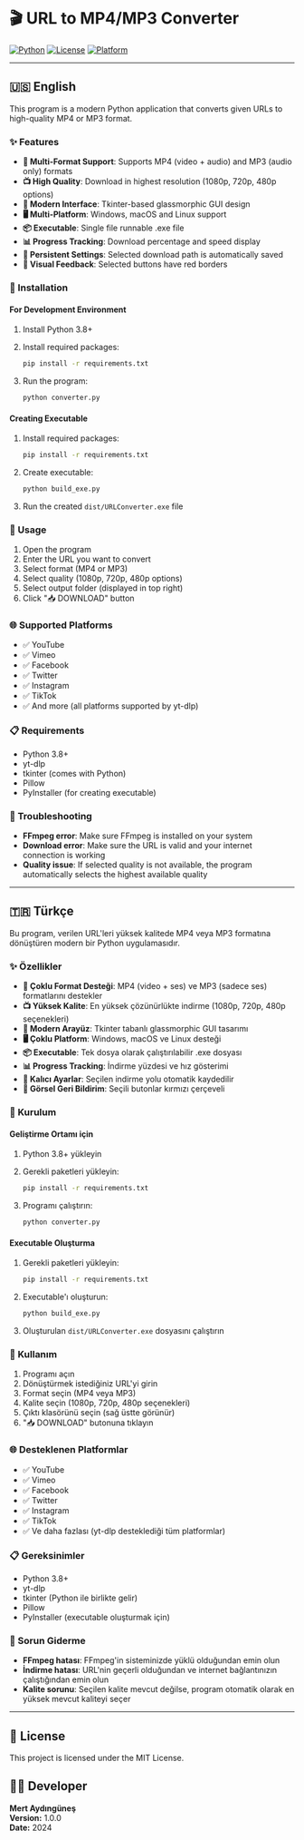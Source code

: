 # 🎬 URL to MP4/MP3 Converter

[![Python](https://img.shields.io/badge/Python-3.8+-blue.svg)](https://python.org)
[![License](https://img.shields.io/badge/License-MIT-green.svg)](LICENSE)
[![Platform](https://img.shields.io/badge/Platform-Windows%20%7C%20macOS%20%7C%20Linux-lightgrey.svg)]()

---

## 🇺🇸 English

This program is a modern Python application that converts given URLs to high-quality MP4 or MP3 format.

### ✨ Features

- **🎥 Multi-Format Support**: Supports MP4 (video + audio) and MP3 (audio only) formats
- **📺 High Quality**: Download in highest resolution (1080p, 720p, 480p options)
- **🎨 Modern Interface**: Tkinter-based glassmorphic GUI design
- **🖥️ Multi-Platform**: Windows, macOS and Linux support
- **📦 Executable**: Single file runnable .exe file
- **📊 Progress Tracking**: Download percentage and speed display
- **💾 Persistent Settings**: Selected download path is automatically saved
- **🔴 Visual Feedback**: Selected buttons have red borders

### 🚀 Installation

#### For Development Environment

1. Install Python 3.8+
2. Install required packages:
   ```bash
   pip install -r requirements.txt
   ```

3. Run the program:
   ```bash
   python converter.py
   ```

#### Creating Executable

1. Install required packages:
   ```bash
   pip install -r requirements.txt
   ```

2. Create executable:
   ```bash
   python build_exe.py
   ```

3. Run the created `dist/URLConverter.exe` file

### 📖 Usage

1. Open the program
2. Enter the URL you want to convert
3. Select format (MP4 or MP3)
4. Select quality (1080p, 720p, 480p options)
5. Select output folder (displayed in top right)
6. Click "📥 DOWNLOAD" button

### 🌐 Supported Platforms

- ✅ YouTube
- ✅ Vimeo
- ✅ Facebook
- ✅ Twitter
- ✅ Instagram
- ✅ TikTok
- ✅ And more (all platforms supported by yt-dlp)

### 📋 Requirements

- Python 3.8+
- yt-dlp
- tkinter (comes with Python)
- Pillow
- PyInstaller (for creating executable)

### 🔧 Troubleshooting

- **FFmpeg error**: Make sure FFmpeg is installed on your system
- **Download error**: Make sure the URL is valid and your internet connection is working
- **Quality issue**: If selected quality is not available, the program automatically selects the highest available quality

---

## 🇹🇷 Türkçe

Bu program, verilen URL'leri yüksek kalitede MP4 veya MP3 formatına dönüştüren modern bir Python uygulamasıdır.

### ✨ Özellikler

- **🎥 Çoklu Format Desteği**: MP4 (video + ses) ve MP3 (sadece ses) formatlarını destekler
- **📺 Yüksek Kalite**: En yüksek çözünürlükte indirme (1080p, 720p, 480p seçenekleri)
- **🎨 Modern Arayüz**: Tkinter tabanlı glassmorphic GUI tasarımı
- **🖥️ Çoklu Platform**: Windows, macOS ve Linux desteği
- **📦 Executable**: Tek dosya olarak çalıştırılabilir .exe dosyası
- **📊 Progress Tracking**: İndirme yüzdesi ve hız gösterimi
- **💾 Kalıcı Ayarlar**: Seçilen indirme yolu otomatik kaydedilir
- **🔴 Görsel Geri Bildirim**: Seçili butonlar kırmızı çerçeveli

### 🚀 Kurulum

#### Geliştirme Ortamı için

1. Python 3.8+ yükleyin
2. Gerekli paketleri yükleyin:
   ```bash
   pip install -r requirements.txt
   ```

3. Programı çalıştırın:
   ```bash
   python converter.py
   ```

#### Executable Oluşturma

1. Gerekli paketleri yükleyin:
   ```bash
   pip install -r requirements.txt
   ```

2. Executable'ı oluşturun:
   ```bash
   python build_exe.py
   ```

3. Oluşturulan `dist/URLConverter.exe` dosyasını çalıştırın

### 📖 Kullanım

1. Programı açın
2. Dönüştürmek istediğiniz URL'yi girin
3. Format seçin (MP4 veya MP3)
4. Kalite seçin (1080p, 720p, 480p seçenekleri)
5. Çıktı klasörünü seçin (sağ üstte görünür)
6. "📥 DOWNLOAD" butonuna tıklayın

### 🌐 Desteklenen Platformlar

- ✅ YouTube
- ✅ Vimeo
- ✅ Facebook
- ✅ Twitter
- ✅ Instagram
- ✅ TikTok
- ✅ Ve daha fazlası (yt-dlp desteklediği tüm platformlar)

### 📋 Gereksinimler

- Python 3.8+
- yt-dlp
- tkinter (Python ile birlikte gelir)
- Pillow
- PyInstaller (executable oluşturmak için)

### 🔧 Sorun Giderme

- **FFmpeg hatası**: FFmpeg'in sisteminizde yüklü olduğundan emin olun
- **İndirme hatası**: URL'nin geçerli olduğundan ve internet bağlantınızın çalıştığından emin olun
- **Kalite sorunu**: Seçilen kalite mevcut değilse, program otomatik olarak en yüksek mevcut kaliteyi seçer

---

## 📄 License

This project is licensed under the MIT License.

## 👨‍💻 Developer

**Mert Aydıngüneş**  
**Version:** 1.0.0  
**Date:** 2024

